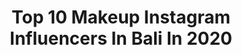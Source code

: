 ---
title: Top 10 Makeup Instagram Influencers In Bali In 2020
description: >-
  Find top makeup Instagram influencers in Bali in 2020. Most popular hashtags: #makeupbali #makeup #bali #designer.
platform: Instagram
profiles:
  - username: "nutsdaria"
    fullname: >-
      BALI MODEL / INFLUENCER 🇲🇨
    location: "Indonesia"
    followers: 26595
    engagement: 202
    commentsToLikes: 0.041070
    id: ck6tq2poxp2oi0j71gmr14jpq
    verified: false
    hashtags: "#beachclubbali, #dayclubbali, #baliindonesia2020, #makeupbali"
  - username: "ita_paidjan"
    fullname: >-
      Natural makeup
    location: "Indonesia"
    followers: 17121
    engagement: 149
    commentsToLikes: 0.031618
    id: ck15u62xxll7r0i19y626ufxi
    verified: false
    hashtags: "#makeupjunkies, #braids, #bohostyle, #fiercesociety"
  - username: "furiharun"
    fullname: >-
      Furi Harun
    location: "Indonesia"
    followers: 67917
    engagement: 209
    commentsToLikes: 0.037646
    id: ck0vx52xux6jm0i19qqidxdk6
    verified: true
    hashtags: "#birthdaygift, #bajuboneka, #nightcream, #indigochild"
  - username: "helodiyan"
    fullname: >-
      ℂ𝕠𝕟𝕥𝕖𝕟 𝕔𝕣𝕖𝕒𝕥𝕠𝕣 & 𝕀𝕟𝕗𝕝𝕦𝕖𝕟𝕔𝕖𝕣
    location: "Indonesia"
    followers: 41520
    engagement: 139
    commentsToLikes: 0.409601
    id: ck9wh3f79w2js0j789yjd8w0p
    verified: false
    hashtags: "#jualaplikasi, #jualaplikasimurah, #lipsyncwithhanum, #facepaitingdenpasar"
  - username: "annisafawziyah"
    fullname: >-
      Annisa Al-hadist
    location: "Indonesia"
    followers: 6837
    engagement: 519
    commentsToLikes: 0.032993
    id: ck9wgkxpotvcq0j78nzft8rad
    verified: false
    hashtags: "#ceritayuks, #ootdarmy, #ootdindo, #soflens"
  - username: "dela_deni"
    fullname: >-
      D_d
    location: "Indonesia"
    followers: 9890
    engagement: 358
    commentsToLikes: 0.079544
    id: ck5zq9s9ju7bz0i148esrqe4c
    verified: false
    hashtags: "#modellife, #womenfashion, #bianca, #pose"
  - username: "blessedvenuss"
    fullname: >-
      Evgeniya Korchagina
    location: "Indonesia"
    followers: 9612
    engagement: 906
    commentsToLikes: 0.044976
    id: ck5zrjoo2wpid0i141nf39wfp
    verified: false
    hashtags: "#tumpaksewu, #waterfall, #underwear, #nature"
  - username: "danellailene"
    fullname: >-
      ILENE | BALI MODEL | MUA BALI
    location: "Indonesia"
    followers: 18863
    engagement: 323
    commentsToLikes: 0.017708
    id: ck5hkl5ihimdu0i11injipbmy
    verified: false
    hashtags: "#makeupinspiration, #tbt, #noneditedphotos, #awch"
  - username: "zhukovanatasha"
    fullname: >-
      Tash✨
    location: "Indonesia"
    followers: 22615
    engagement: 250
    commentsToLikes: 0.026806
    id: ck13951n6jk9p0i19czwqdg0b
    verified: false
    hashtags: "#balibabes, #bali"
  - username: "rachelgilbert"
    fullname: >-
      Rachelgilbert
    location: "Indonesia"
    followers: 2969
    engagement: 1369
    commentsToLikes: 0.104361
    id: ckaoqokcvjmxg0i78cu4yfjf2
    verified: false
    hashtags: "#blondie, #islandlife, #dolly, #ootd"
---